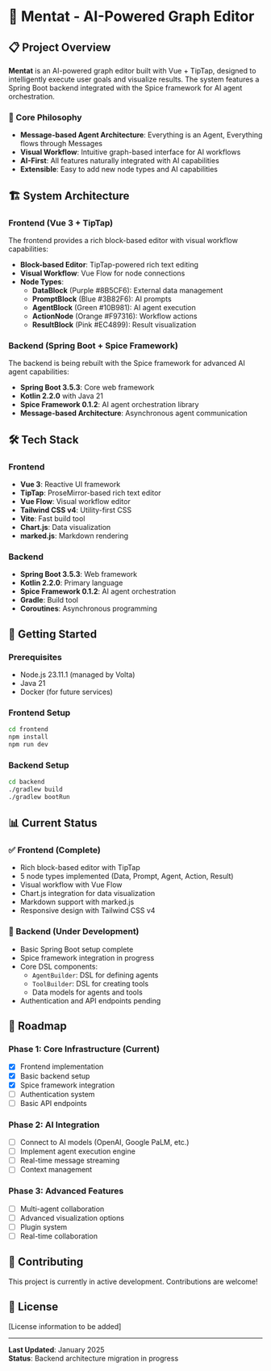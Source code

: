 # 🧠 Mentat - AI-Powered Graph Editor

## 📋 Project Overview

**Mentat** is an AI-powered graph editor built with Vue + TipTap, designed to intelligently execute user goals and visualize results. The system features a Spring Boot backend integrated with the Spice framework for AI agent orchestration.

### 🌟 Core Philosophy
- **Message-based Agent Architecture**: Everything is an Agent, Everything flows through Messages
- **Visual Workflow**: Intuitive graph-based interface for AI workflows
- **AI-First**: All features naturally integrated with AI capabilities
- **Extensible**: Easy to add new node types and AI capabilities

## 🏗️ System Architecture

### Frontend (Vue 3 + TipTap)
The frontend provides a rich block-based editor with visual workflow capabilities:

- **Block-based Editor**: TipTap-powered rich text editing
- **Visual Workflow**: Vue Flow for node connections
- **Node Types**:
  - **DataBlock** (Purple #8B5CF6): External data management
  - **PromptBlock** (Blue #3B82F6): AI prompts
  - **AgentBlock** (Green #10B981): AI agent execution
  - **ActionNode** (Orange #F97316): Workflow actions
  - **ResultBlock** (Pink #EC4899): Result visualization

### Backend (Spring Boot + Spice Framework)
The backend is being rebuilt with the Spice framework for advanced AI agent capabilities:

- **Spring Boot 3.5.3**: Core web framework
- **Kotlin 2.2.0** with Java 21
- **Spice Framework 0.1.2**: AI agent orchestration library
- **Message-based Architecture**: Asynchronous agent communication

## 🛠️ Tech Stack

### Frontend
- **Vue 3**: Reactive UI framework
- **TipTap**: ProseMirror-based rich text editor
- **Vue Flow**: Visual workflow editor
- **Tailwind CSS v4**: Utility-first CSS
- **Vite**: Fast build tool
- **Chart.js**: Data visualization
- **marked.js**: Markdown rendering

### Backend
- **Spring Boot 3.5.3**: Web framework
- **Kotlin 2.2.0**: Primary language
- **Spice Framework 0.1.2**: AI agent orchestration
- **Gradle**: Build tool
- **Coroutines**: Asynchronous programming

## 🚀 Getting Started

### Prerequisites
- Node.js 23.11.1 (managed by Volta)
- Java 21
- Docker (for future services)

### Frontend Setup
```bash
cd frontend
npm install
npm run dev
```

### Backend Setup
```bash
cd backend
./gradlew build
./gradlew bootRun
```

## 📊 Current Status

### ✅ Frontend (Complete)
- Rich block-based editor with TipTap
- 5 node types implemented (Data, Prompt, Agent, Action, Result)
- Visual workflow with Vue Flow
- Chart.js integration for data visualization
- Markdown support with marked.js
- Responsive design with Tailwind CSS v4

### 🚧 Backend (Under Development)
- Basic Spring Boot setup complete
- Spice framework integration in progress
- Core DSL components:
  - `AgentBuilder`: DSL for defining agents
  - `ToolBuilder`: DSL for creating tools
  - Data models for agents and tools
- Authentication and API endpoints pending

## 🎯 Roadmap

### Phase 1: Core Infrastructure (Current)
- [x] Frontend implementation
- [x] Basic backend setup
- [x] Spice framework integration
- [ ] Authentication system
- [ ] Basic API endpoints

### Phase 2: AI Integration
- [ ] Connect to AI models (OpenAI, Google PaLM, etc.)
- [ ] Implement agent execution engine
- [ ] Real-time message streaming
- [ ] Context management

### Phase 3: Advanced Features
- [ ] Multi-agent collaboration
- [ ] Advanced visualization options
- [ ] Plugin system
- [ ] Real-time collaboration

## 🤝 Contributing

This project is currently in active development. Contributions are welcome!

## 📄 License

[License information to be added]

---

**Last Updated**: January 2025  
**Status**: Backend architecture migration in progress
